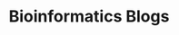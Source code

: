 ---
layout: archive
title: "Bioinformatics Blogs"
permalink: /bioinfo/
author_profile: true
redirect_from:
  - /bioinfo/
---